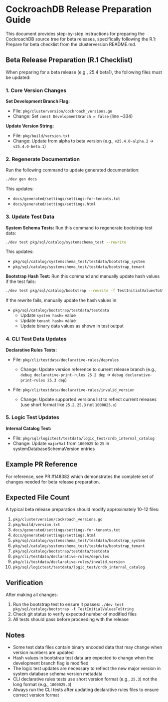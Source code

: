 # CockroachDB Release Preparation Guide

This document provides step-by-step instructions for preparing the CockroachDB source tree for beta releases, specifically following the R.1: Prepare for beta checklist from the clusterversion README.md.

## Beta Release Preparation (R.1 Checklist)

When preparing for a beta release (e.g., 25.4 beta1), the following files must be updated:

### 1. Core Version Changes

**Set Development Branch Flag:**
- File: `pkg/clusterversion/cockroach_versions.go`
- Change: Set `const DevelopmentBranch = false` (line ~334)

**Update Version String:**
- File: `pkg/build/version.txt`
- Change: Update from alpha to beta version (e.g., `v25.4.0-alpha.2` → `v25.4.0-beta.1`)

### 2. Regenerate Documentation

Run the following command to update generated documentation:
```bash
./dev gen docs
```

This updates:
- `docs/generated/settings/settings-for-tenants.txt`
- `docs/generated/settings/settings.html`

### 3. Update Test Data

**System Schema Tests:**
Run this command to regenerate bootstrap test data:
```bash
./dev test pkg/sql/catalog/systemschema_test --rewrite
```

This updates:
- `pkg/sql/catalog/systemschema_test/testdata/bootstrap_system`
- `pkg/sql/catalog/systemschema_test/testdata/bootstrap_tenant`

**Bootstrap Hash Test:**
Run this command and manually update hash values if the test fails:
```bash
./dev test pkg/sql/catalog/bootstrap --rewrite -f TestInitialValuesToString
```

If the rewrite fails, manually update the hash values in:
- `pkg/sql/catalog/bootstrap/testdata/testdata`
  - Update `system hash=` value
  - Update `tenant hash=` value
  - Update binary data values as shown in test output

### 4. CLI Test Data Updates

**Declarative Rules Tests:**
- File: `pkg/cli/testdata/declarative-rules/deprules`
  - Change: Update version reference to current release branch (e.g., `debug declarative-print-rules 25.2 dep` → `debug declarative-print-rules 25.3 dep`)

- File: `pkg/cli/testdata/declarative-rules/invalid_version`
  - Change: Update supported versions list to reflect current releases (use short format like `25.2`, `25.3` not `1000025.x`)

### 5. Logic Test Updates

**Internal Catalog Test:**
- File: `pkg/sql/logictest/testdata/logic_test/crdb_internal_catalog`
- Change: Update `majorVal` from `1000025` to `25` in systemDatabaseSchemaVersion entries

## Example PR Reference

For reference, see PR #148382 which demonstrates the complete set of changes needed for beta release preparation.

## Expected File Count

A typical beta release preparation should modify approximately 10-12 files:
1. `pkg/clusterversion/cockroach_versions.go`
2. `pkg/build/version.txt`
3. `docs/generated/settings/settings-for-tenants.txt`
4. `docs/generated/settings/settings.html`
5. `pkg/sql/catalog/systemschema_test/testdata/bootstrap_system`
6. `pkg/sql/catalog/systemschema_test/testdata/bootstrap_tenant`
7. `pkg/sql/catalog/bootstrap/testdata/testdata`
8. `pkg/cli/testdata/declarative-rules/deprules`
9. `pkg/cli/testdata/declarative-rules/invalid_version`
10. `pkg/sql/logictest/testdata/logic_test/crdb_internal_catalog`

## Verification

After making all changes:
1. Run the bootstrap test to ensure it passes: `./dev test pkg/sql/catalog/bootstrap -f TestInitialValuesToString`
2. Check git status to verify expected number of modified files
3. All tests should pass before proceeding with the release

## Notes

- Some test data files contain binary encoded data that may change when version numbers are updated
- Hash values in bootstrap test data are expected to change when the development branch flag is modified
- The logic test updates are necessary to reflect the new major version in system database schema version metadata
- CLI declarative rules tests use short version format (e.g., `25.3`) not the long format (e.g., `1000025.3`)
- Always run the CLI tests after updating declarative rules files to ensure correct version format
